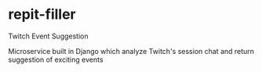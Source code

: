 # repit-filler
Twitch Event Suggestion

Microservice built in Django which analyze Twitch's session chat and return suggestion of exciting events

